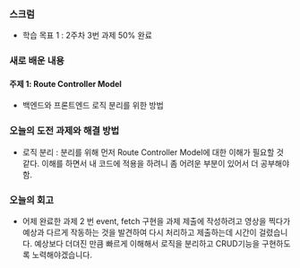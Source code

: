 ### 스크럼
- 학습 목표 1 : 2주차 3번 과제 50% 완료

### 새로 배운 내용
#### 주제 1: Route Controller Model
- 백엔드와 프론트엔드 로직 분리를 위한 방법

### 오늘의 도전 과제와 해결 방법
- 로직 분리 : 분리를 위해 먼저 Route Controller Model에 대한 이해가 필요할 것 같다.
            이해를 하면서 내 코드에 적용을 하려니 좀 어려운 부분이 있어서 더 공부해야함.

### 오늘의 회고
- 어제 완료한 과제 2 번 event, fetch 구현을 과제 제출에 작성하려고 영상을 찍다가 
  예상과 다르게 작동하는 것을 발견하여 다시 처리하고 제출하는데 시간이 걸렸습니다.
  예상보다 더뎌진 만큼 빠르게 이해해서 로직을 분리하고 CRUD기능을 구현하도록 노력해야겠습니다.
